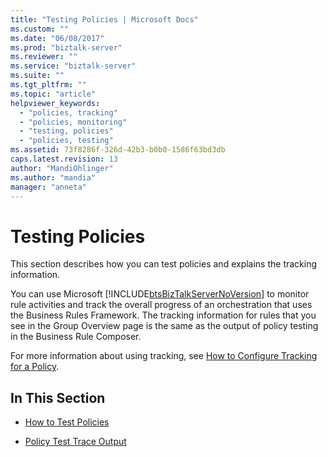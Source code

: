 ```yaml
---
title: "Testing Policies | Microsoft Docs"
ms.custom: ""
ms.date: "06/08/2017"
ms.prod: "biztalk-server"
ms.reviewer: ""
ms.service: "biztalk-server"
ms.suite: ""
ms.tgt_pltfrm: ""
ms.topic: "article"
helpviewer_keywords: 
  - "policies, tracking"
  - "policies, monitoring"
  - "testing, policies"
  - "policies, testing"
ms.assetid: 73f8286f-326d-42b3-b0b0-1586f63bd3db
caps.latest.revision: 13
author: "MandiOhlinger"
ms.author: "mandia"
manager: "anneta"
---
```

# Testing Policies
This section describes how you can test policies and explains the tracking information.  
  
 You can use Microsoft [!INCLUDE[btsBizTalkServerNoVersion](../includes/btsbiztalkservernoversion-md.md)] to monitor rule activities and track the overall progress of an orchestration that uses the Business Rules Framework. The tracking information for rules that you see in the Group Overview page is the same as the output of policy testing in the Business Rule Composer.  
  
 For more information about using tracking, see [How to Configure Tracking for a Policy](../core/how-to-configure-tracking-for-a-policy.md).  
  
## In This Section  
  
-   [How to Test Policies](../core/how-to-test-policies.md)  
  
-   [Policy Test Trace Output](../core/policy-test-trace-output.md)